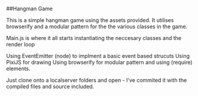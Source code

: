 ##Hangman Game

This is a simple hangman game using the assets provided. It utilises browserify and a modular pattern for the the various classes in the game. 

Main.js is where it all starts instantiating the neccesary classes and the render loop

Using EventEmitter (node) to implment a basic event based strucuts
Using PixiJS for drawing
Using browserify for modular pattern and using (require) elements. 

Just clone onto a localserver folders and open - I've commited it with the compiled files and source included. 